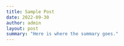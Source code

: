 ```yaml
---
title: Sample Post
date: 2022-09-30
author: admin
layout: post
summary: "Here is where the summary goes."
---
```

